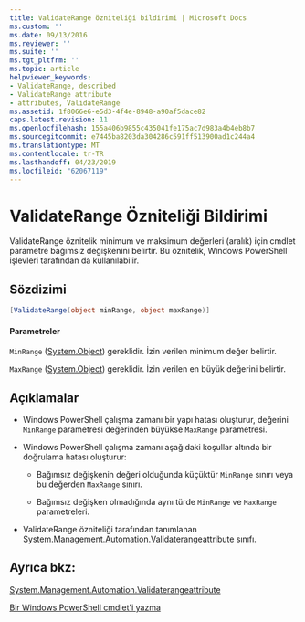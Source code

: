 ```yaml
---
title: ValidateRange özniteliği bildirimi | Microsoft Docs
ms.custom: ''
ms.date: 09/13/2016
ms.reviewer: ''
ms.suite: ''
ms.tgt_pltfrm: ''
ms.topic: article
helpviewer_keywords:
- ValidateRange, described
- ValidateRange attribute
- attributes, ValidateRange
ms.assetid: 1f8066e6-e5d3-4f4e-8948-a90af5dace82
caps.latest.revision: 11
ms.openlocfilehash: 155a406b9855c435041fe175ac7d983a4b4eb8b7
ms.sourcegitcommit: e7445ba8203da304286c591ff513900ad1c244a4
ms.translationtype: MT
ms.contentlocale: tr-TR
ms.lasthandoff: 04/23/2019
ms.locfileid: "62067119"
---
```

# <a name="validaterange-attribute-declaration"></a>ValidateRange Özniteliği Bildirimi

ValidateRange öznitelik minimum ve maksimum değerleri (aralık) için cmdlet parametre bağımsız değişkenini belirtir. Bu öznitelik, Windows PowerShell işlevleri tarafından da kullanılabilir.

## <a name="syntax"></a>Sözdizimi

```csharp
[ValidateRange(object minRange, object maxRange)]
```

#### <a name="parameters"></a>Parametreler

`MinRange` ([System.Object](/dotnet/api/system.object)) gereklidir. İzin verilen minimum değer belirtir.

`MaxRange` ([System.Object](/dotnet/api/system.object)) gereklidir. İzin verilen en büyük değerini belirtir.

## <a name="remarks"></a>Açıklamalar

- Windows PowerShell çalışma zamanı bir yapı hatası oluşturur, değerini `MinRange` parametresi değerinden büyükse `MaxRange` parametresi.

- Windows PowerShell çalışma zamanı aşağıdaki koşullar altında bir doğrulama hatası oluşturur:

    - Bağımsız değişkenin değeri olduğunda küçüktür `MinRange` sınırı veya bu değerden `MaxRange` sınırı.

    - Bağımsız değişken olmadığında aynı türde `MinRange` ve `MaxRange` parametreleri.

- ValidateRange özniteliği tarafından tanımlanan [System.Management.Automation.Validaterangeattribute](/dotnet/api/System.Management.Automation.ValidateRangeAttribute) sınıfı.

## <a name="see-also"></a>Ayrıca bkz:

[System.Management.Automation.Validaterangeattribute](/dotnet/api/System.Management.Automation.ValidateRangeAttribute)

[Bir Windows PowerShell cmdlet'i yazma](./writing-a-windows-powershell-cmdlet.md)
